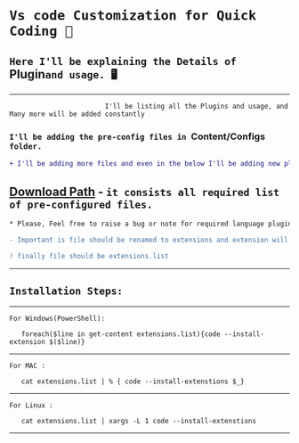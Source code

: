 
# `Vs code Customization for Quick Coding 💯`

## `Here I'll be explaining the Details of `Plugin` and usage. 🖥️ `

---

```
                        I'll be listing all the Plugins and usage, and Many more will be added constantly
```

<!--  The Result would be looking some thing like below -->

### `I'll be adding the pre-config files in `Content/Configs` folder.`


```diff
+ I'll be adding more files and even in the below I'll be adding new plugins with date of update
```

## <a href="../../../Configs/" download="extensions.list">Download Path</a> - `it consists all required list of pre-configured files.`

```diff
* Please, Feel free to raise a bug or note for required language plugins or configuration for a language ( I research and make a uniq look and comfort for your requirement )
```

```diff
- Important is file should be renamed to extensions and extension will be .list (if it is not with same name)

! finally file should be extensions.list
```

---
 ## `Installation Steps:` 
***
``` For Windows(PowerShell): ```
 ```code
    foreach($line in get-content extensions.list){code --install-extension $($line)}
 ```
***
```For MAC :```
```code
   cat extensions.list | % { code --install-extenstions $_}
````
***
```For Linux :```

``` code
   cat extensions.list | xargs -L 1 code --install-extenstions 
```
***
